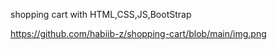 shopping cart with HTML,CSS,JS,BootStrap

https://github.com/habiib-z/shopping-cart/blob/main/img.png
